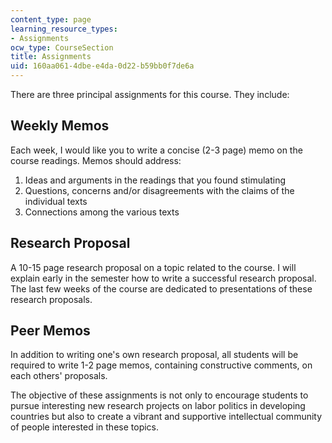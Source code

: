 ```yaml
---
content_type: page
learning_resource_types:
- Assignments
ocw_type: CourseSection
title: Assignments
uid: 160aa061-4dbe-e4da-0d22-b59bb0f7de6a
---
```


There are three principal assignments for this course. They include:

Weekly Memos
------------

Each week, I would like you to write a concise (2-3 page) memo on the course readings. Memos should address:

1.  Ideas and arguments in the readings that you found stimulating
2.  Questions, concerns and/or disagreements with the claims of the individual texts
3.  Connections among the various texts

Research Proposal
-----------------

A 10-15 page research proposal on a topic related to the course. I will explain early in the semester how to write a successful research proposal. The last few weeks of the course are dedicated to presentations of these research proposals.

Peer Memos
----------

In addition to writing one's own research proposal, all students will be required to write 1-2 page memos, containing constructive comments, on each others' proposals.

The objective of these assignments is not only to encourage students to pursue interesting new research projects on labor politics in developing countries but also to create a vibrant and supportive intellectual community of people interested in these topics.